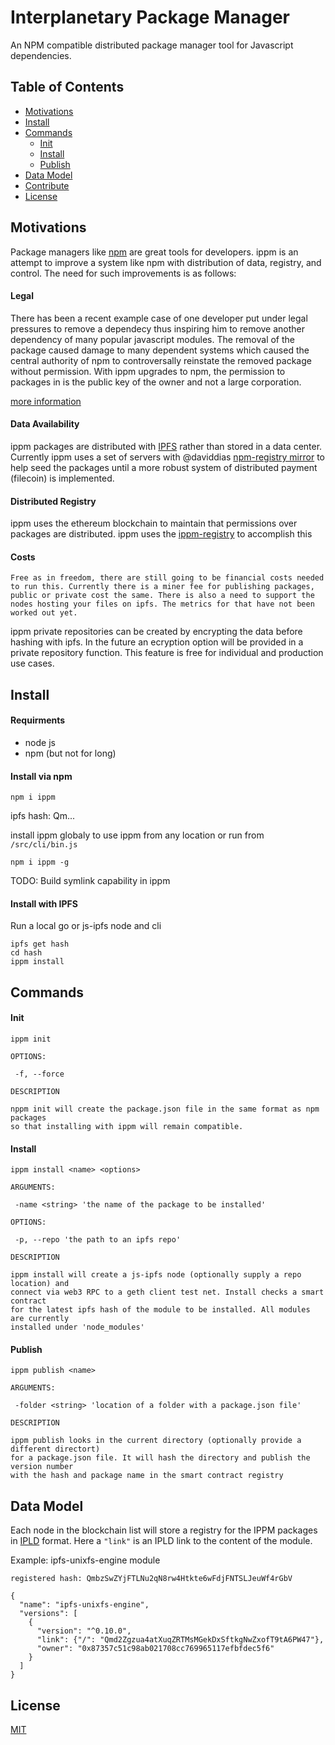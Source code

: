 # Interplanetary Package Manager

An NPM compatible distributed package manager tool for Javascript dependencies.

## Table of Contents

- [Motivations](#motivations)
- [Install](#install)
- [Commands](#commands)
  - [Init](#init)
  - [Install](#install)
  - [Publish](#publish)
- [Data Model](#data-model)
- [Contribute](#contribute)
- [License](#license)

## Motivations

Package managers like [npm](https://www.npmjs.com/) are great tools for developers. ippm is an attempt to improve a system like npm with distribution of data, registry, and control. The need for such improvements is as follows: 

#### Legal

There has been a recent example case of one developer put under legal pressures to remove a dependecy thus inspiring him to remove another dependency of many popular javascript modules.  The removal of the package caused damage to many dependent systems which caused the central authority of npm to controversally reinstate the removed package without permission. With ippm upgrades to npm, the permission to packages in is the public key of the owner and not a large corporation.

[more information](http://www.theregister.co.uk/2016/03/23/npm_left_pad_chaos/)

#### Data Availability

ippm packages are distributed with [IPFS](https://ipfs.io) rather than stored in a data center. Currently ippm uses a set of servers with @daviddias [npm-registry mirror](https://github.com/diasdavid/npm-on-ipfs) to help seed the packages until a more robust system of distributed payment (filecoin) is implemented.

#### Distributed Registry

ippm uses the ethereum blockchain to maintain that permissions over packages are distributed. ippm uses the [ippm-registry](https://github.com/nginnever/ippm-registry) to accomplish this

#### Costs

```Free as in freedom, there are still going to be financial costs needed to run this. Currently there is a miner fee for publishing packages, public or private cost the same. There is also a need to support the nodes hosting your files on ipfs. The metrics for that have not been worked out yet.```

ippm private repositories can be created by encrypting the data before hashing with ipfs. In the future an ecryption option will be provided in a private repository function. This feature is free for individual and production use cases. 

## Install

#### Requirments

- node js
- npm (but not for long)

#### Install via npm

```npm i ippm```

ipfs hash: Qm...

install ippm globaly to use ippm from any location or run from ```/src/cli/bin.js```

```npm i ippm -g```

TODO: Build symlink capability in ippm

#### Install with IPFS

Run a local go or js-ipfs node and cli
```
ipfs get hash
cd hash
ippm install
```

## Commands

#### Init

```
ippm init

OPTIONS:

 -f, --force

DESCRIPTION

nppm init will create the package.json file in the same format as npm packages
so that installing with ippm will remain compatible.

```

#### Install

```
ippm install <name> <options>

ARGUMENTS:

 -name <string> 'the name of the package to be installed'

OPTIONS:

 -p, --repo 'the path to an ipfs repo'

DESCRIPTION

ippm install will create a js-ipfs node (optionally supply a repo location) and 
connect via web3 RPC to a geth client test net. Install checks a smart contract
for the latest ipfs hash of the module to be installed. All modules are currently
installed under 'node_modules'

```

#### Publish

```
ippm publish <name>

ARGUMENTS:

 -folder <string> 'location of a folder with a package.json file'

DESCRIPTION

ippm publish looks in the current directory (optionally provide a different directort)
for a package.json file. It will hash the directory and publish the version number
with the hash and package name in the smart contract registry
```

## Data Model

Each node in the blockchain list will store a registry for the IPPM packages in [IPLD](https://github.com/ipfs/specs/tree/master/ipld) format. Here a ```"link"``` is an IPLD link to the content of the module.

Example: ipfs-unixfs-engine module

```registered hash: QmbzSwZYjFTLNu2qN8rw4Htkte6wFdjFNTSLJeuWf4rGbV```
```
{
  "name": "ipfs-unixfs-engine",
  "versions": [
    {
      "version": "^0.10.0",
      "link": {"/": "Qmd2Zgzua4atXuqZRTMsMGekDxSftkgNwZxofT9tA6PW47"},
      "owner": "0x87357c51c98ab021708cc769965117efbfdec5f6"
    }
  ]
}
```

## License

[MIT](LICENSE)

